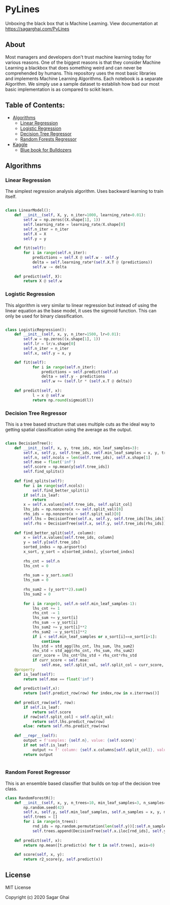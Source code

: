 # PyLines

Unboxing the black box that is Machine Learning. View documentation at https://sagarghai.com/PyLines

## About

Most managers and developers don't trust machine learning today for various reasons. One of the biggest reasons is that they consider Machine Learning a blackbox that does something weird and can never be comprehended by humans. This repository uses the most basic libraries and implements Machine Learning Algorithms. Each notebook is a separate Algorithm. We simply use a sample dataset to establish how bad our most basic implementation is as compared to scikit learn. 

## Table of Contents:

 - [Algorithms](#algorithms)
     * [Linear Regression](#linear-regression)
     * [Logistic Regression](#logistic-regression)
     * [Decision Tree Regressor](#decision-tree-regressor)
     * [Random Forests Regressor](#random-forest-regressor)
 - [Kaggle](#kaggle)
     * [Blue book for Bulldozers](#blue-book-for-bulldozers)

## Algorithms

### Linear Regression

The simplest regression analysis algorithm. Uses backward learning to train itself. 

```python

class LinearModel():
    def __init__(self, X, y, n_iter=1000, learning_rate=0.01):
        self.w = np.zeros((X.shape[1], 1))
        self.learning_rate = learning_rate/X.shape[0]
        self.n_iter = n_iter
        self.X = X
        self.y = y
        
    def fit(self):
        for i in range(self.n_iter):
            predictions = self.X @ self.w - self.y
            delta = self.learning_rate*(self.X.T @ (predictions))
            self.w -= delta
    
    def predict(self, X):
        return X @ self.w
```

### Logistic Regression

This algorithm is very similar to linear regression but instead of using the linear equation as the base model, it uses the sigmoid function. This can only be used for binary classification. 

```python

class LogisticRegression():
    def __init__(self, x, y, n_iter=1500, lr=0.01):
        self.w = np.zeros((x.shape[1], 1))
        self.lr = lr/x.shape[0]
        self.n_iter = n_iter
        self.x, self.y = x, y

    def fit(self):
            for i in range(self.n_iter):
                predictions = self.predict(self.x)
                delta = self.y - predictions
                self.w += (self.lr * (self.x.T @ delta))
        
    def predict(self, x):
            l = x @ self.w
            return np.round(sigmoid(l))
```

### Decision Tree Regressor

This is a tree based structure that uses multiple cuts as the ideal way to getting spatial classification using the average as the output.

```python

class DecisionTree():
    def __init__(self, x, y, tree_ids, min_leaf_samples=3):
        self.x, self.y, self.tree_ids, self.min_leaf_samples = x, y, tree_ids, min_leaf_samples
        self.n, self.ncols = len(self.tree_ids), self.x.shape[1]
        self.mse = float('inf')
        self.score = np.mean(y[self.tree_ids])
        self.find_splits()
    
    def find_splits(self):
        for i in range(self.ncols):
            self.find_better_split(i)
        if self.is_leaf: 
            return
        x = self.x.values[self.tree_ids, self.split_col]
        lhs_ids = np.nonzero(x <= self.split_val)[0]
        rhs_ids = np.nonzero(x > self.split_val)[0]
        self.lhs = DecisionTree(self.x, self.y, self.tree_ids[lhs_ids])
        self.rhs = DecisionTree(self.x, self.y, self.tree_ids[rhs_ids])
        
    def find_better_split(self, column):
        x = self.x.values[self.tree_ids, column]
        y = self.y[self.tree_ids]
        sorted_indxs = np.argsort(x)
        x_sort, y_sort = x[sorted_indxs], y[sorted_indxs]
        
        rhs_cnt = self.n
        lhs_cnt = 0
        
        rhs_sum = y_sort.sum()
        lhs_sum = 0
        
        rhs_sum2 = (y_sort**2).sum()
        lhs_sum2 = 0
        
        for i in range(0, self.n-self.min_leaf_samples-1):
            lhs_cnt += 1
            rhs_cnt -= 1
            lhs_sum += y_sort[i]
            rhs_sum -= y_sort[i]
            lhs_sum2 += y_sort[i]**2
            rhs_sum2 -= y_sort[i]**2
            if i < self.min_leaf_samples or x_sort[i]==x_sort[i+1]:
                continue
            lhs_std = std_agg(lhs_cnt, lhs_sum, lhs_sum2)
            rhs_std = std_agg(rhs_cnt, rhs_sum, rhs_sum2)
            curr_score = lhs_cnt*lhs_std + rhs_cnt*rhs_std
            if curr_score < self.mse:
                self.mse, self.split_val, self.split_col = curr_score, x_sort[i], column
    @property       
    def is_leaf(self):
        return self.mse == float('inf')
    
    def predict(self,x):
        return [self.predict_row(row) for index,row in x.iterrows()]
    
    def predict_row(self, row):
        if self.is_leaf:
            return self.score
        if row[self.split_col] < self.split_val:
            return self.lhs.predict_row(row)
        else: return self.rhs.predict_row(row)
    
    def __repr__(self):
        output = f'samples: {self.n}, value: {self.score}'
        if not self.is_leaf:
            output += f' column: {self.x.columns[self.split_col]}, value: {self.split_val}'
        return output
        
```

### Random Forest Regressor

This is an ensemble based classifier that builds on top of the decision tree class.

```python
class RandomForestR():
    def __init__(self, x, y, n_trees=10, min_leaf_samples=3, n_samples=50):
        np.random.seed(42)
        self.x, self.y, self.min_leaf_samples, self.n_samples = x, y, min_leaf_samples, n_samples
        self.trees = []
        for i in range(n_trees):
            rnd_ids = np.random.permutation(len(self.y))[:self.n_samples]
            self.trees.append(DecisionTree(self.x.iloc[rnd_ids], self.y[rnd_ids], np.array(range(len(rnd_ids))), self.min_leaf_samples))
    
    def predict(self, x):
        return np.mean([t.predict(x) for t in self.trees], axis=0)
    
    def score(self, x, y):
        return r2_score(y, self.predict(x))

```

## License

MIT License

Copyright (c) 2020 Sagar Ghai
